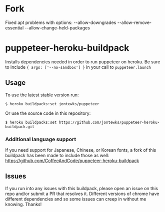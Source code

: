 # Fork

Fixed apt problems with options: --allow-downgrades --allow-remove-essential --allow-change-held-packages

# puppeteer-heroku-buildpack

Installs dependencies needed in order to run puppeteer on heroku. Be sure to include `{ args: ['--no-sandbox'] }` in your call to `puppeteer.launch`

## Usage

To use the latest stable version run:

```sh-session
$ heroku buildpacks:set jontewks/puppeteer
```

Or use the source code in this repository:

```sh-session
$ heroku buildpacks:set https://github.com/jontewks/puppeteer-heroku-buildpack.git
```

### Additional language support
If you need support for Japanese, Chinese, or Korean fonts, a fork of this buildpack has been made to include those as well: https://github.com/CoffeeAndCode/puppeteer-heroku-buildpack

## Issues

If you run into any issues with this buildpack, please open an issue on this repo and/or submit a PR that resolves it. Different versions of chrome have different dependencies and so some issues can creep in without me knowing. Thanks!

